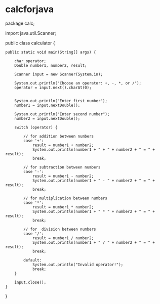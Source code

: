 # calcforjava
package calc;

import java.util.Scanner;

public class calculator {


    public static void main(String[] args) {

        char operator;
        Double number1, number2, result;

        Scanner input = new Scanner(System.in);

        System.out.println("Choose an operator: +, -, *, or /");
        operator = input.next().charAt(0);


        System.out.println("Enter first number");
        number1 = input.nextDouble();

        System.out.println("Enter second number");
        number2 = input.nextDouble();

        switch (operator) {

            // for addition between numbers
            case '+':
                result = number1 + number2;
                System.out.println(number1 + " + " + number2 + " = " + result);
                break;

            // for subtraction between numbers
            case '-':
                result = number1 - number2;
                System.out.println(number1 + " - " + number2 + " = " + result);
                break;

            // for multiplication between numbers
            case '*':
                result = number1 * number2;
                System.out.println(number1 + " * " + number2 + " = " + result);
                break;

            // for  division between numbers
            case '/':
                result = number1 / number2;
                System.out.println(number1 + " / " + number2 + " = " + result);
                break;

            default:
                System.out.println("Invalid operator!");
                break;
        }

        input.close();
    }

}

